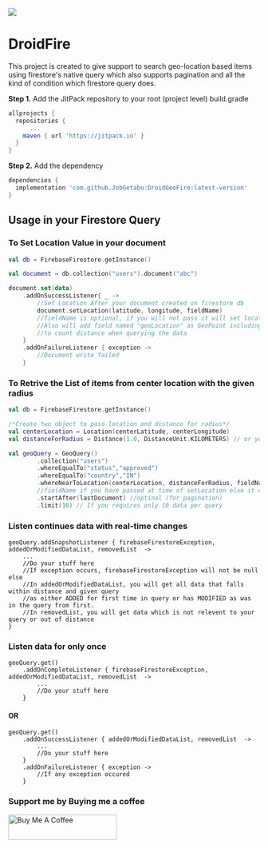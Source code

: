 [![](https://jitpack.io/v/JobGetabu/DroidGeoFire.svg)](https://jitpack.io/#JobGetabu/DroidGeoFire)

# DroidFire
This project is created to give support to search geo-location based items using firestore's native query which also supports pagination and all the kind of condition which firestore query does.

**Step 1.** Add the JitPack repository to your root (project level) build.gradle

```gradle
allprojects {
  repositories {
	  ...
    maven { url 'https://jitpack.io' }
  }
}
```

**Step 2.** Add the dependency

```gradle
dependencies {
  implementation 'com.github.JobGetabu:DroidGeoFire:latest-version'
}
```

## Usage in your Firestore Query

### To Set Location Value in your document

```kotlin
val db = FirebaseFirestore.getInstance()

val document = db.collection("users").document("abc")

document.set(data)
	.addOnSuccessListener{ _ ->
		//Set Location After your document created on firestore db
		document.setLocation(latitude, longitude, fieldName)
		//fieldName is optional, if you will not pass it will set location in default field named "g"
		//Also will add field named "geoLocation" as GeoPoint including latitude and longitude
		//to count distance when querying the data
	}
	.addOnFailureListener { exception ->
		//Document write failed
	}
```

### To Retrive the List of items from center location with the given radius

```kotlin
val db = FirebaseFirestore.getInstance()

/*Create two object to pass location and distance for radius*/
val centerLocation = Location(centerLatitude, centerLongitude)
val distanceForRadius = Distance(1.0, DistanceUnit.KILOMETERS) // or you can set unit as DistanceUnit.MILES if you want to find for 1 mile

val geoQuery = GeoQuery()
		.collection("users")
		.whereEqualTo("status","approved")
		.whereEqualTo("country","IN")
		.whereNearToLocation(centerLocation, distanceForRadius, fieldName) 
		//fieldName if you have passed at time of setLocation else it will take default as "g" if you do not pass
		.startAfter(lastDocument) //optinal (for pagination)
		.limit(10) // If you requires only 10 data per query
```

### Listen continues data with real-time changes

```
geoQuery.addSnapshotListener { firebaseFirestoreException, addedOrModifiedDataList, removedList  ->
	...
	//Do your stuff here
	//If exception occurs, firebaseFirestoreException will not be null else
	//In addedOrModifiedDataList, you will get all data that falls within distance and given query 
	//as either ADDED for first time in query or has MODIFIED as was in the query from first.
	//In removedList, you will get data which is not relevent to your query or out of distance
}
```

### Listen data for only once

```
geoQuery.get()
	.addOnCompleteListener { firebaseFirestoreException, addedOrModifiedDataList, removedList  ->
		...
		//Do your stuff here
	}
```

#### OR

```
geoQuery.get()
	.addOnSuccessListener { addedOrModifiedDataList, removedList  ->
		...
		//Do your stuff here
	}
	.addOnFailureListener { exception ->
		//If any exception occured
	}
```


### Support me by Buying me a coffee
<a href="https://www.paypal.com/cgi-bin/webscr?cmd=_donations&business=iamgetabu@gmail.com&lc=US&item_name=Donation+to+DroidGeoFire&no_note=0&cn=&currency_code=USD&bn=PP-DonationsBF:btn_donateCC_LG.gif:NonHosted" target="_blank"><img src="https://cdn.buymeacoffee.com/buttons/default-orange.png" alt="Buy Me A Coffee" width="217px" height="50px" /></a>
